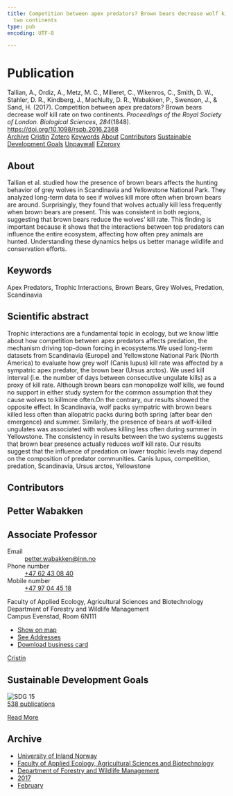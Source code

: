 ```yaml
---
title: Competition between apex predators? Brown bears decrease wolf kill rate on
  two continents
type: pub
encoding: UTF-8

---
```

<h1>Publication</h1>
<article id="csl-bib-container-BDZFN7R5" class="csl-bib-container">
  <div class="csl-bib-body"> <div class="csl-entry">Tallian, A., Ordiz, A., Metz, M. C., Milleret, C., Wikenros, C., Smith, D. W., Stahler, D. R., Kindberg, J., MacNulty, D. R., Wabakken, P., Swenson, J., &#38; Sand, H. (2017). Competition between apex predators? Brown bears decrease wolf kill rate on two continents. <i>Proceedings of the Royal Society of London. Biological Sciences</i>, <i>284</i>(1848). <a href="https://doi.org/10.1098/rspb.2016.2368">https://doi.org/10.1098/rspb.2016.2368</a></div> </div>
  <div class="csl-bib-buttons">
    <a href="#taxonomy-article-BDZFN7R5" alt="archive" class="csl-bib-button">Archive</a>
    <a href="https://app.cristin.no/results/show.jsf?id=1448857" alt="Cristin" class="csl-bib-button">Cristin</a>
    <a href="http://zotero.org/groups/5881554/items/BDZFN7R5" alt="Zotero" class="csl-bib-button">Zotero</a>
    <a href="#keywords-article-BDZFN7R5" alt="keywords" class="csl-bib-button">Keywords</a>
    <a href="#about-article-BDZFN7R5" alt="about_pub" class="csl-bib-button">About</a>
    <a href="#contributors-article-BDZFN7R5" alt="contributors" class="csl-bib-button">Contributors</a>
    <a href="#sdg-article-BDZFN7R5" alt="sdg" class="csl-bib-button">Sustainable Development Goals</a>
    <a href="https://royalsocietypublishing.org/doi/pdf/10.1098/rspb.2016.2368" alt="Unpaywall" class="csl-bib-button">Unpaywall</a>
    <a href="https://royalsocietypublishing.org/doi/pdf/10.1098/rspb.2016.2368" alt="EZproxy" class="csl-bib-button">EZproxy</a>
  </div>
  <div id="csl-bib-meta-container-BDZFN7R5"></div>
</article>
<div id="csl-bib-meta-BDZFN7R5" class="csl-bib-meta">
  <article id="about-article-BDZFN7R5" class="about_pub-article">
    <h1>About</h1>
    Tallian et al. studied how the presence of brown bears affects the hunting behavior of grey wolves in Scandinavia and Yellowstone National Park. They analyzed long-term data to see if wolves kill more often when brown bears are around. Surprisingly, they found that wolves actually kill less frequently when brown bears are present. This was consistent in both regions, suggesting that brown bears reduce the wolves' kill rate. This finding is important because it shows that the interactions between top predators can influence the entire ecosystem, affecting how often prey animals are hunted. Understanding these dynamics helps us better manage wildlife and conservation efforts.
  </article>
  <article id="keywords-article-BDZFN7R5" class="keywords-article">
    <h1>Keywords</h1>
    Apex Predators, Trophic Interactions, Brown Bears, Grey Wolves, Predation, Scandinavia
  </article>
  <article id="abstract-article-BDZFN7R5" class="abstract-article">
    <h1>Scientific abstract</h1>
    Trophic interactions are a fundamental topic in ecology, but we know little 
about how competition between apex predators affects predation, the mechanism 
driving top-down forcing in ecosystems.We used long-term datasets from 
Scandinavia (Europe) and Yellowstone National Park (North America) to 
evaluate how grey wolf (Canis lupus) kill rate was affected by a sympatric 
apex predator, the brown bear (Ursus arctos). We used kill interval (i.e. the 
number of days between consecutive ungulate kills) as a proxy of kill rate. 
Although brown bears can monopolize wolf kills, we found no support in 
either study system for the common assumption that they cause wolves to 
killmore often.On the contrary, our results showed the opposite effect. In Scandinavia, 
wolf packs sympatric with brown bears killed less often than allopatric 
packs during both spring (after bear den emergence) and summer. Similarly, 
the presence of bears at wolf-killed ungulates was associated with wolves killing 
less often during summer in Yellowstone. The consistency in results 
between the two systems suggests that brown bear presence actually reduces wolf kill rate. Our results suggest that the influence of predation on lower trophic levels may depend on the composition of predator communities. 
Canis lupus, competition, predation, Scandinavia, Ursus arctos, Yellowstone
  </article>
  <article id="contributors-article-BDZFN7R5" class="contributors-article">
    <h1>Contributors</h1>
    <div class="personas"> <div class="vrtx-hinn-person-card"> <div class="photo"> <i class="lar la-user-circle missing-person"></i> </div> <div class="info"> <hgroup><h1>Petter Wabakken</h1> <h2>Associate Professor</h2> </hgroup><dl> <dt>Email</dt> <dd> <a href="mailto:petter.wabakken@inn.no">petter.wabakken@inn.no</a> </dd> <dt>Phone number</dt> <dd><a href="tel:+4762430840"> +47 62 43 08 40 </a></dd> <dt>Mobile number</dt> <dd><a href="tel:+4797044518"> +47 97 04 45 18 </a></dd> </dl> <p> Faculty of Applied Ecology, Agricultural Sciences and Biotechnology<br> Department of Forestry and Wildlife Management<br> Campus Evenstad, Room 6N111 </p> <ul class="vrtx-hinn-links"> <li><a href="https://www.google.com/maps?q=61.42516,11.07813">Show on map</a></li> <li><a href="https://www.inn.no/english/find-an-employee/petter-wabakken.html#vrtx-hinn-addresses">See Addresses</a></li> <li><a href="https://www.inn.no/english/find-an-employee/petter-wabakken.html?vrtx=vcf">Download business card</a></li> </ul> </div> </div> <a href="https://app.cristin.no/persons/show.jsf?id=328337" alt="Cristin URL" class="personas-cristin">Cristin</a> </div>
  </article>
  <article id="sdg-article-BDZFN7R5" class="sdg-article">
    <h1>Sustainable Development Goals</h1>
    <div class="sdg-container"><div id="sdg15" class="sdg">
        <img src="{{< params subfolder >}}images/sdg/sdg15_en.png" class="image" alt="SDG 15">
        <div class="sdg-overlay">
          <a href="{{< params subfolder >}}en/archive/?sdg=15#archive" class="sdg-publication-count"><span>538</span> publications</a>
          <p><a href="https://sdgs.un.org/goals/goal15" class="sdg-read-more">Read More</a></p>
        </div>
      </div></div>
  </article>
  <article id="taxonomy-article-BDZFN7R5" class="taxonomy-article">
    <h1>Archive</h1>
    <ul>
      <li><a href="{{< params subfolder >}}en/archive/?key=3DCRN523">University of Inland Norway</a></li>
      <li><a href="{{< params subfolder >}}en/archive/?key=T77LXH6D">Faculty of Applied Ecology, Agricultural Sciences and Biotechnology</a></li>
      <li><a href="{{< params subfolder >}}en/archive/?key=7TRARPE3">Department of Forestry and Wildlife Management</a></li>
      <li><a href="{{< params subfolder >}}en/archive/?key=QVBAYKNY">2017</a></li>
      <li><a href="{{< params subfolder >}}en/archive/?key=LWBCJL3P">February</a></li>
    </ul>
  </article>
</div>
